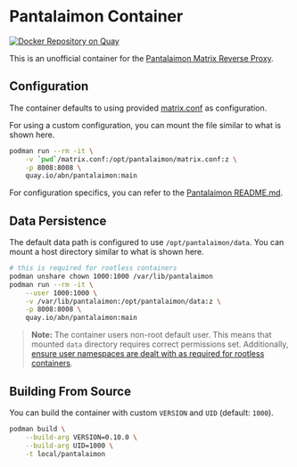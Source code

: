 # Pantalaimon Container
[![Docker Repository on Quay](https://quay.io/repository/abn/pantalaimon/status "Docker Repository on Quay")](https://quay.io/repository/abn/pantalaimon)

This is an unofficial container for the [Pantalaimon Matrix Reverse Proxy](https://github.com/matrix-org/pantalaimon).

## Configuration
The container defaults to using provided [matrix.conf](matrix.conf) as configuration.

For using a custom configuration, you can mount the file similar to what is shown here.

```sh
podman run --rm -it \
	-v `pwd`/matrix.conf:/opt/pantalaimon/matrix.conf:z \
    -p 8008:8008 \
	quay.io/abn/pantalaimon:main
```

For configuration specifics, you can refer to the [Pantalaimon README.md](https://github.com/matrix-org/pantalaimon#readme).

## Data Persistence
The default data path is configured to use `/opt/pantalaimon/data`. You can mount a host directory similar to what is shown here.

```sh
# this is required for rootless containers
podman unshare chown 1000:1000 /var/lib/pantalaimon
podman run --rm -it \
	--user 1000:1000 \
	-v /var/lib/pantalaimon:/opt/pantalaimon/data:z \
    -p 8008:8008 \
	quay.io/abn/pantalaimon:main
```

> **Note:** The container users non-root default user. This means that mounted `data` directory requires correct permissions set. Additionally, [ensure user namespaces are dealt with as required for rootless containers](https://www.redhat.com/sysadmin/user-namespaces-selinux-rootless-containers).

## Building From Source
You can build the container with custom `VERSION` and `UID` (default: `1000`).

```sh
podman build \
	--build-arg VERSION=0.10.0 \
	--build-arg UID=1000 \
	-t local/pantalaimon
```
